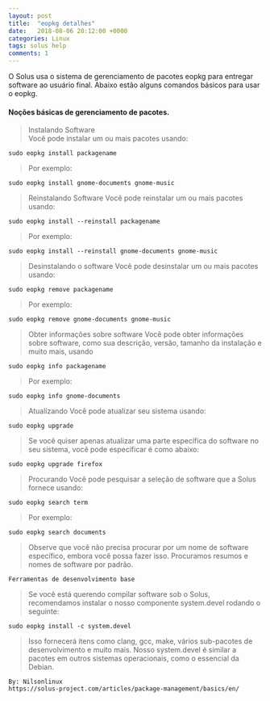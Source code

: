```yaml
---
layout: post
title:  "eopkg detalhes"
date:   2018-08-06 20:12:00 +0000
categories: Linux
tags: solus help
comments: 1
---
```


O Solus usa o sistema de gerenciamento de pacotes eopkg para entregar software ao usuário final. 
Abaixo estão alguns comandos básicos para usar o eopkg.

#### Noções básicas de gerenciamento de pacotes.

> Instalando Software  
Você pode instalar um ou mais pacotes usando:
```
sudo eopkg install packagename
```
> Por exemplo:
```
sudo eopkg install gnome-documents gnome-music
```
> Reinstalando Software
Você pode reinstalar um ou mais pacotes usando:
```
sudo eopkg install --reinstall packagename
```
> Por exemplo:
```
sudo eopkg install --reinstall gnome-documents gnome-music
```
> Desinstalando o software
Você pode desinstalar um ou mais pacotes usando:
```
sudo eopkg remove packagename
```
> Por exemplo:
```
sudo eopkg remove gnome-documents gnome-music
```
> Obter informações sobre software
Você pode obter informações sobre software, como sua descrição, versão, tamanho da instalação e muito mais, usando
```
sudo eopkg info packagename
```
> Por exemplo:
```
sudo eopkg info gnome-documents
```
> Atualizando
Você pode atualizar seu sistema usando:
```
sudo eopkg upgrade
```
> Se você quiser apenas atualizar uma parte específica do software no seu sistema, você pode especificar é como abaixo:
```
sudo eopkg upgrade firefox
```
> Procurando
Você pode pesquisar a seleção de software que a Solus fornece usando:
```
sudo eopkg search term
```
> Por exemplo:
```
sudo eopkg search documents
```
> Observe que você não precisa procurar por um nome de software específico, embora você possa fazer isso. Procuramos resumos e nomes de software por padrão.
```
Ferramentas de desenvolvimento base
```
> Se você está querendo compilar software sob o Solus, recomendamos instalar o nosso componente system.devel rodando o seguinte:
```
sudo eopkg install -c system.devel
```
> Isso fornecerá itens como clang, gcc, make, vários sub-pacotes de desenvolvimento e muito mais. Nosso system.devel é similar a pacotes em outros sistemas operacionais, como o essencial da Debian.
```
By: Nilsonlinux
https://solus-project.com/articles/package-management/basics/en/
